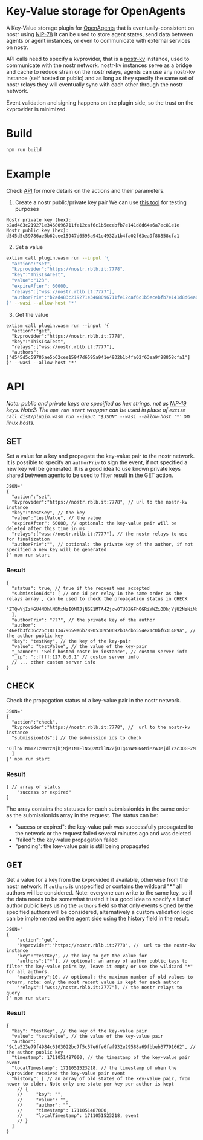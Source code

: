 
# Key-Value storage for OpenAgents
A Key-Value storage plugin for [OpenAgents](https://openagents.com/) that is eventually-consistent on nostr using [NIP-78](https://github.com/nostr-protocol/nips/blob/master/78.md)
It can be used to store agent states, send data between agents or agent instances, or even to communicate with external services on nostr.

API calls need to specify a kvprovider, that is a  [nostr-kv](https://github.com/riccardobl/nostr-kv) instance, used to communicate with the nostr network.
nostr-kv instances serve as a bridge and cache to reduce strain on the nostr relays, agents can use any nostr-kv instance (self hosted or public) and as long as they specify the same set of nostr relays they will eventually sync with each other through the nostr network.

Event validation and signing happens on the plugin side, so the trust on the kvprovider is minimized.


# Build
```bash
npm run build
```

# Example
Check [API](#API) for more details on the actions and their parameters.



1. Create a nostr public/private key pair
We can use [this tool](https://nostrtool.com/) for testing purposes
```
Nostr private key (hex): b2ad483c219271e3468096711fe12caf6c1b5ecebfb7e141d8d64a6a7ec81e1e
Nostr public key (hex): d545d5c59786ae5b62cee15947d6595a941e4932b1b4fa02f63ea9f88858cfa1
```
2. Set a value
```bash
extism call plugin.wasm run --input '{
  "action":"set", 
  "kvprovider":"https://nostr.rblb.it:7778",
  "key":"ThisIsATest", 
  "value":"123", 
  "expireAfter": 60000,
  "relays":["wss://nostr.rblb.it:7777"],
  "authorPriv":"b2ad483c219271e3468096711fe12caf6c1b5ecebfb7e141d8d64a6a7ec81e1e"
}' --wasi --allow-host '*'
```

3. Get the value
```jsonc
extism call plugin.wasm run --input '{
  "action":"get", 
  "kvprovider":"https://nostr.rblb.it:7778",
  "key":"ThisIsATest", 
  "relays":["wss://nostr.rblb.it:7777"],
  "authors":["d545d5c59786ae5b62cee15947d6595a941e4932b1b4fa02f63ea9f88858cfa1"]
}' --wasi --allow-host '*'
```




# API
*Note: public and private keys are specified as hex strings, not as [NIP-19](https://github.com/nostr-protocol/nips/blob/master/19.md) keys.*
*Note2: The `npm run start` wrapper can be used in place of `extism call dist/plugin.wasm run --input "$JSON" --wasi --allow-host '*'` on linux hosts.*

## SET
Set a value for a key and propagate the key-value pair to the nostr network.
It is possible to specify an `authorPriv` to sign the event, if not specified a new key will be generated.
It is a good idea to use known private keys shared between agents to be used to filter result in the GET action.

```jsonc
JSON='
{
  "action":"set", 
  "kvprovider":"https://nostr.rblb.it:7778", // url to the nostr-kv instance
  "key":"testKey", // the key
  "value":"testValue", // the value 
  "expireAfter": 60000, // optional: the key-value pair will be deleted after this time in ms
  "relays":["wss://nostr.rblb.it:7777"], // the nostr relays to use for finalization
  "authorPriv":"", // optional: the private key of the author, if not specified a new key will be generated
}' npm run start
```
### Result
```jsonc
{
  "status": true, // true if the request was accepted
  "submissionIds": [ // one id per relay in the same order as the relays array , can be used to check the propagation status in CHECK
    "ZTQwYjIzMGU4NDhlNDMxMzI0MTJjNGE1MTA4ZjcwOTU0ZGFhOGRiYWZiODhjYjU2NzNiMzcyNjlkNTk0MTc0YkB3c3M6Ly9ub3N0ci5yYmxiLml0Ojc3Nzc=" 
  ],
  "authorPriv": "???", // the private key of the author
  "author": "46efb3fc36c26c18113479659a6b7890530950692b3acb5554e21c0bf631489a", // the author public key
  "key": "testKey", // the key of the key-pair
  "value": "testValue", // the value of the key-pair
  "_banner": "Self hosted nostr-kv instance", // custom server info
  "_ip": "::ffff:127.0.0.1" // custom server info
  // ... other custom server info
}
```

## CHECK

Check the propagation status of a key-value pair in the nostr network.

```jsonc
JSON='
{
  "action":"check",
  "kvprovider":"https://nostr.rblb.it:7778", //  url to the nostr-kv instance
  "submissionIds":[ // the submission ids to check
    "OTlhNTNmY2IzMWYzNjhjMjM1NTFlNGQ2MzllN2ZjOTg4YWM0NGNiMzA3MjdlYzc3OGE2MTIxM2U0ODg1YzI1N0B3c3M6Ly9ub3N0ci5yYmxiLml0Ojc3Nzc="
  ]   
}' npm run start
```

### Result
```jsonc
[ // array of status
    "success or expired"
]
```
The array contains the statuses for each submissionIds in the same order as the submissionIds array in the request.
The status can be:
- "sucess or expired": the key-value pair was successfully propagated to the network or the request failed several minutes ago and was deleted
- "failed": the key-value propagation failed
- "pending": the key-value pair is still being propagated


## GET

Get a value for a key from the kvprovided if available, otherwise from the nostr network.
If `authors` is unspecified or contains the wildcard "*" all authors will be considered.
Note: everyone can write to the same key, so if the data needs to be somewhat trusted it is a good idea to specify a list of author public keys using the `authors` field so that only events signed by the specified authors will be considered, alternatively a custom validation logic can be implemented on the agent side using the history field in the result.

```jsonc
JSON='
{
    "action":"get",
    "kvprovider":"https://nostr.rblb.it:7778", //  url to the nostr-kv instance
    "key":"testKey", // the key to get the value for
    "authors":["*"], // optional: an array of author public keys to filter the key-value pairs by, leave it empty or use the wildcard "*" for all authors.
    "maxHistory":10, // optional: the maximum number of old values to return, note: only the most recent value is kept for each author
    "relays":["wss://nostr.rblb.it:7777"], // the nostr relays to query 
}' npm run start
```


### Result
```jsonc
{
  "key": "testKey", // the key of the key-value pair
  "value": "testValue", // the value of the key-value pair
  "author": "9c1a523e79f4984c6103022bc7f5c57e6fe6faf932e29588a69fbbeb37791662", // the author public key
  "timestamp": 1711051487000, // the timestamp of the key-value pair event
  "localTimestamp": 1711051523218, // the timestamp of when the kvprovider received the key-value pair event
  "history": [ // an array of old states of the key-value pair, from newer to older. Note only one state per key per author is kept
    // {
    //     "key": "", 
    //     "value": "", 
    //     "author": "", 
    //     "timestamp": 1711051487000, 
    //     "localTimestamp": 1711051523218, event
    // }
  ]
}
```
